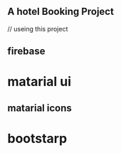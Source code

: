 ## A hotel Booking Project

// useing this project

## firebase

# matarial ui

## matarial icons

# bootstarp
